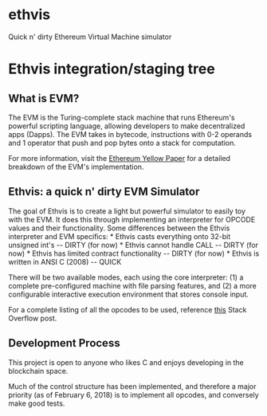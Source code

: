 # ethvis
Quick n' dirty Ethereum Virtual Machine simulator

Ethvis integration/staging tree
===============================

What is EVM?
------------
The EVM is the Turing-complete stack machine that runs Ethereum's powerful scripting language, allowing developers to make
decentralized apps (Dapps). The EVM takes in bytecode, instructions with 0-2 operands and 1 operator that push and pop bytes
onto a stack for computation.

For more information, visit the [Ethereum Yellow Paper](https://ethereum.github.io/yellowpaper/paper.pdf) for a detailed breakdown of the EVM's implementation.

Ethvis: a quick n' dirty EVM Simulator
--------------------------------------
The goal of Ethvis is to create a light but powerful simulator to easily toy with the EVM. It does this through implementing 
an interpreter for OPCODE values and their functionality. Some differences between the Ethvis interpreter and EVM specifics:
    * Ethvis casts everything onto 32-bit unsigned int's -- DIRTY (for now)
    * Ethvis cannot handle CALL -- DIRTY (for now)
    * Ethvis has limited contract functionality -- DIRTY (for now)
    * Ethvis is written in ANSI C (2008) -- QUICK

There will be two available modes, each using the core interpreter: (1) a complete pre-configured machine with file parsing features, and (2) a more configurable interactive execution environment that stores console input.

For a complete listing of all the opcodes to be used, reference [this](https://ethereum.stackexchange.com/questions/119/what-opcodes-are-available-for-the-ethereum-evm) Stack Overflow post.
    
Development Process
-------------------
This project is open to anyone who likes C and enjoys developing in the blockchain space. 

Much of the control structure has been implemented, and therefore a major priority (as of February 6, 2018) is to implement all opcodes, and conversely make good tests.
